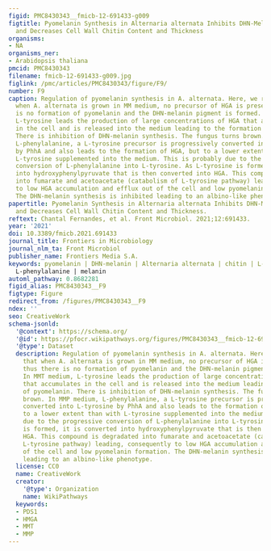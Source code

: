 ```yaml
---
figid: PMC8430343__fmicb-12-691433-g009
figtitle: Pyomelanin Synthesis in Alternaria alternata Inhibits DHN-Melanin Synthesis
  and Decreases Cell Wall Chitin Content and Thickness
organisms:
- NA
organisms_ner:
- Arabidopsis thaliana
pmcid: PMC8430343
filename: fmicb-12-691433-g009.jpg
figlink: /pmc/articles/PMC8430343/figure/F9/
number: F9
caption: Regulation of pyomelanin synthesis in A. alternata. Here, we report that
  when A. alternata is grown in MM medium, no precursor of HGA is present, thus there
  is no formation of pyomelanin and the DHN-melanin pigment is formed. In MMT medium,
  L-tyrosine leads the production of large concentrations of HGA that accumulates
  in the cell and is released into the medium leading to the formation of pyomelanin.
  There is inhibition of DHN-melanin synthesis. The fungus turns brown. In MMP medium,
  L-phenylalanine, a L-tyrosine precursor is progressively converted into L-tyrosine
  by PhhA and also leads to the formation of HGA, but to a lower extent than with
  L-tyrosine supplemented into the medium. This is probably due to the progressive
  conversion of L-phenylalanine into L-tyrosine. As L-tyrosine is formed, it is converted
  into hydroxyphenylpyruvate that is then converted into HGA. This compound is degradated
  into fumarate and acetoacetate (catabolism of L-tyrosine pathway) leading, consequently
  to low HGA accumulation and efflux out of the cell and low pyomelanin formation.
  The DHN-melanin synthesis is inhibited leading to an albino-like phenotype.
papertitle: Pyomelanin Synthesis in Alternaria alternata Inhibits DHN-Melanin Synthesis
  and Decreases Cell Wall Chitin Content and Thickness.
reftext: Chantal Fernandes, et al. Front Microbiol. 2021;12:691433.
year: '2021'
doi: 10.3389/fmicb.2021.691433
journal_title: Frontiers in Microbiology
journal_nlm_ta: Front Microbiol
publisher_name: Frontiers Media S.A.
keywords: pyomelanin | DHN-melanin | Alternaria alternata | chitin | L-tyrosine |
  L-phenylalanine | melanin
automl_pathway: 0.8682281
figid_alias: PMC8430343__F9
figtype: Figure
redirect_from: /figures/PMC8430343__F9
ndex: ''
seo: CreativeWork
schema-jsonld:
  '@context': https://schema.org/
  '@id': https://pfocr.wikipathways.org/figures/PMC8430343__fmicb-12-691433-g009.html
  '@type': Dataset
  description: Regulation of pyomelanin synthesis in A. alternata. Here, we report
    that when A. alternata is grown in MM medium, no precursor of HGA is present,
    thus there is no formation of pyomelanin and the DHN-melanin pigment is formed.
    In MMT medium, L-tyrosine leads the production of large concentrations of HGA
    that accumulates in the cell and is released into the medium leading to the formation
    of pyomelanin. There is inhibition of DHN-melanin synthesis. The fungus turns
    brown. In MMP medium, L-phenylalanine, a L-tyrosine precursor is progressively
    converted into L-tyrosine by PhhA and also leads to the formation of HGA, but
    to a lower extent than with L-tyrosine supplemented into the medium. This is probably
    due to the progressive conversion of L-phenylalanine into L-tyrosine. As L-tyrosine
    is formed, it is converted into hydroxyphenylpyruvate that is then converted into
    HGA. This compound is degradated into fumarate and acetoacetate (catabolism of
    L-tyrosine pathway) leading, consequently to low HGA accumulation and efflux out
    of the cell and low pyomelanin formation. The DHN-melanin synthesis is inhibited
    leading to an albino-like phenotype.
  license: CC0
  name: CreativeWork
  creator:
    '@type': Organization
    name: WikiPathways
  keywords:
  - PDS1
  - HMGA
  - MMT
  - MMP
---
```

